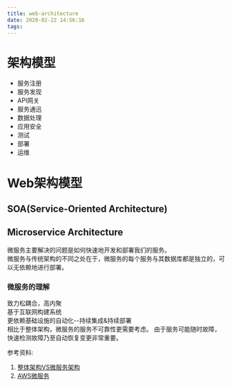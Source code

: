 ```yaml
---
title: web-architecture
date: 2020-02-22 14:56:16
tags:
---
```

# 架构模型
- 服务注册
- 服务发现
- API网关
- 服务通迅
- 数据处理
- 应用安全
- 测试
- 部署
- 运维

# Web架构模型

## SOA(Service-Oriented Architecture)

## Microservice Architecture
微服务主要解决的问题是如何快速地开发和部署我们的服务。  
微服务与传统架构的不同之处在于，微服务的每个服务与其数据库都是独立的，可以无依赖地进行部署。

### 微服务的理解

致力松耦合，高内聚  
基于互联网构建系统  
更依赖基础设施的自动化--持续集成&持续部署  
相比于整体架构，微服务的服务不可靠性更需要考虑。 由于服务可能随时故障，快速检测故障乃至自动恢复变更非常重要。

参考资料:

1. [整体架构VS微服务架构](https://martinfowler.com/articles/microservices.html)
1. [AWS微服务](https://aws.amazon.com/cn/microservices/)
